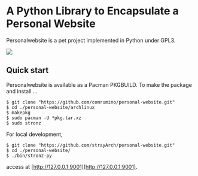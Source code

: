 # A Python Library to Encapsulate a Personal Website

Personalwebsite is a pet project implemented in Python under GPL3.

![](misc/stronz.gif?raw=true)

## Quick start

Personalwebsite is available as a Pacman PKGBUILD. To make the package and install ...
```
$ git clone "https://github.com/comrumino/personal-website.git"
$ cd ./personal-website/archlinux
$ makepkg
$ sudo pacman -U *pkg.tar.xz
$ sudo stronz 
```
For local development,
```
$ git clone "https://github.com/strayArch/personal-website.git"
$ cd ./personal-website/
$ ./bin/stronz-py
```
access at [http://127.0.0.1:9001](http://127.0.0.1:9001).
